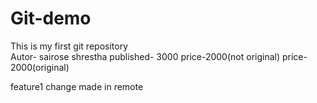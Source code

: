 # Git-demo
This is my first git repository
<br>
Autor- sairose shrestha
published- 3000
price-2000(not original)
price-2000(original)

feature1 change made in remote
